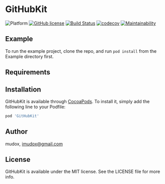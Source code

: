 # GitHubKit

<!--[![Version](https://img.shields.io/cocoapods/v/GitHubKit.svg?style=flat)](https://cocoapods.org/pods/GitHubKit)-->
<!--[![License](https://img.shields.io/cocoapods/l/GitHubKit.svg?style=flat)](https://cocoapods.org/pods/GitHubKit)-->
<!--[![Platform](https://img.shields.io/cocoapods/p/GitHubKit.svg?style=flat)](https://cocoapods.org/pods/GitHubKit)-->
![Platform](https://img.shields.io/badge/platform-ios-lightgrey.svg)
[![GitHub license](https://img.shields.io/github/license/mudox/github-kit.svg)](https://github.com/mudox/github-kit/blob/master/LICENSE)
[![Build Status](https://travis-ci.com/mudox/github-kit.svg?branch=master)](https://travis-ci.com/mudox/github-kit)
[![codecov](https://codecov.io/gh/mudox/github-kit/branch/master/graph/badge.svg)](https://codecov.io/gh/mudox/github-kit)
[![Maintainability](https://api.codeclimate.com/v1/badges/e90d72dec155240410a7/maintainability)](https://codeclimate.com/github/mudox/github-kit/maintainability)

## Example

To run the example project, clone the repo, and run `pod install` from the Example directory first.

## Requirements

## Installation

GitHubKit is available through [CocoaPods](https://cocoapods.org). To install
it, simply add the following line to your Podfile:

```ruby
pod 'GitHubKit'
```

## Author

mudox, imudox@gmail.com

## License

GitHubKit is available under the MIT license. See the LICENSE file for more info.
